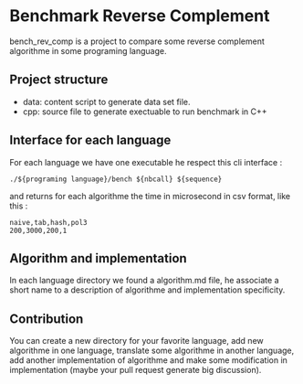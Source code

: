 # Benchmark Reverse Complement

bench\_rev\_comp is a project to compare some reverse complement algorithme in some programing language.

## Project structure

* data: content script to generate data set file.
* cpp: source file to generate exectuable to run benchmark in C++

## Interface for each language

For each language we have one executable he respect this cli interface :

```
./${programing language}/bench ${nbcall} ${sequence}
```

and returns for each algorithme the time in microsecond in csv format, like this :

```
naive,tab,hash,pol3
200,3000,200,1
```

## Algorithm and implementation

In each language directory we found a algorithm.md file, he associate a short name to a description of algorithme and implementation specificity.

## Contribution

You can create a new directory for your favorite language, add new algorithme in one language, translate some algorithme in another language, add another implementation of algorithme and make some modification in implementation (maybe your pull request generate big discussion).




